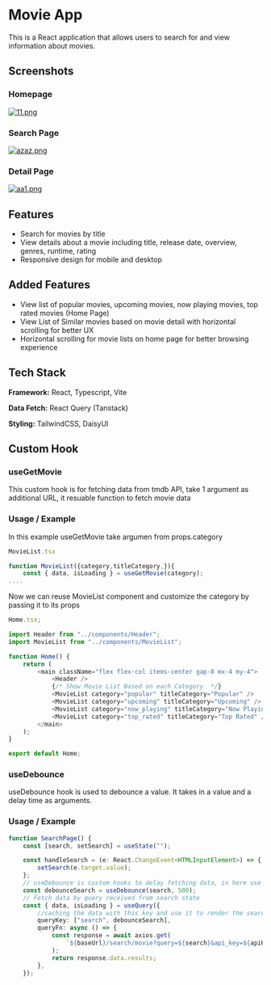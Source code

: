 # Movie App

This is a React application that allows users to search for and view information about movies.

## Screenshots

### Homepage

[![11.png](https://i.postimg.cc/Y9yvZTBY/11.png)](https://postimg.cc/7G0PTs6Z)

### Search Page

[![azaz.png](https://i.postimg.cc/rpMQgZTq/azaz.png)](https://postimg.cc/yDpm8PWG)

### Detail Page

[![aa1.png](https://i.postimg.cc/vm5wxNzM/aa1.png)](https://postimg.cc/GB35ZzVS)

## Features

-   Search for movies by title
-   View details about a movie including title, release date, overview, genres, runtime, rating
-   Responsive design for mobile and desktop

## Added Features

-   View list of popular movies, upcoming movies, now playing movies, top rated movies (Home Page)
-   View List of Similar movies based on movie detail with horizontal scrolling for better UX
-   Horizontal scrolling for movie lists on home page for better browsing experience

## Tech Stack

**Framework:** React, Typescript, Vite

**Data Fetch:** React Query (Tanstack)

**Styling:** TailwindCSS, DaisyUI

## Custom Hook

### useGetMovie

This custom hook is for fetching data from tmdb API,
take 1 argument as additional URL, it resuable function to fetch movie data

### Usage / Example

In this example useGetMovie take argumen from props.category

```typescript
MovieList.tsx

function MovieList({category,titleCategory,}){
    const { data, isLoading } = useGetMovie(category);
....
```

Now we can reuse MovieList component and customize the category by passing it to its props

```typescript
Home.tsx;

import Header from "../components/Header";
import MovieList from "../components/MovieList";

function Home() {
    return (
        <main className="flex flex-col items-center gap-8 mx-4 my-4">
            <Header />
            {/* Show Movie List Based on each Category  */}
            <MovieList category="popular" titleCategory="Popular" />
            <MovieList category="upcoming" titleCategory="Upcoming" />
            <MovieList category="now_playing" titleCategory="Now Playing" />
            <MovieList category="top_rated" titleCategory="Top Rated" />
        </main>
    );
}

export default Home;
```

### useDebounce

useDebounce hook is used to debounce a value. It takes in a value and a delay time as arguments.

### Usage / Example

```typescript
function SearchPage() {
    const [search, setSearch] = useState("");

    const handleSearch = (e: React.ChangeEvent<HTMLInputElement>) => {
        setSearch(e.target.value);
    };
    // useDebounce is custom hooks to delay fetching data, in here use search from state as value
    const debounceSearch = useDebounce(search, 500);
    // Fetch data by query received from search state
    const { data, isLoading } = useQuery({
        //caching the data with this key and use it to render the search result
        queryKey: ["search", debounceSearch],
        queryFn: async () => {
            const response = await axios.get(
                `${baseUrl}/search/movie?query=${search}&api_key=${apiKey}`
            );
            return response.data.results;
        },
    });

